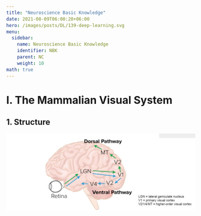 ```yaml
---
title: "Neuroscience Basic Knowledge"
date: 2021-08-09T06:00:20+06:00
hero: /images/posts/DL/139-deep-learning.svg
menu:
  sidebar:
    name: Neuroscience Basic Knowledge
    identifier: NBK
    parent: NC
    weight: 10
math: true
---
```


# I. The Mammalian Visual System
## 1. Structure
![](/images/posts/NC/2.JPG)


